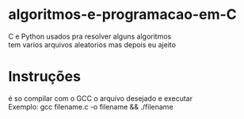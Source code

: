 # algoritmos-e-programacao-em-C
C e Python usados pra resolver alguns algoritmos<br>tem varios arquivos aleatorios mas depois eu ajeito
# Instruções
é so compilar com o GCC o arquivo desejado e executar<br>Exemplo: gcc filename.c -o filename && ./filename
